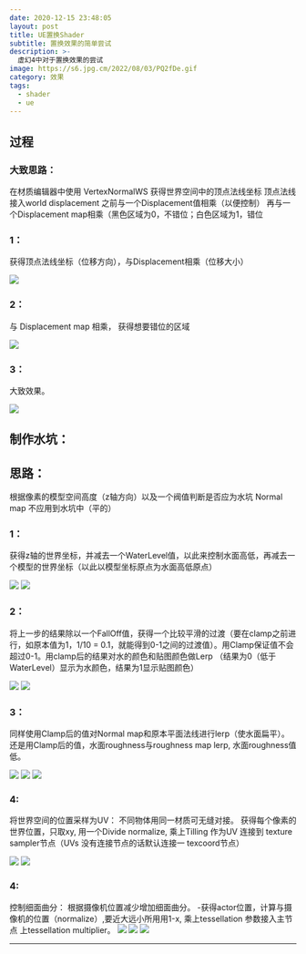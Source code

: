 ```yaml
---
date: 2020-12-15 23:48:05
layout: post
title: UE置换Shader
subtitle: 置换效果的简单尝试
description: >-
  虚幻4中对于置换效果的尝试
image: https://s6.jpg.cm/2022/08/03/PQ2fDe.gif
category: 效果
tags:
  - shader
  - ue
---
```


## 过程

### 大致思路：

在材质编辑器中使用 VertexNormalWS 获得世界空间中的顶点法线坐标
顶点法线接入world displacement 之前与一个Displacement值相乘（以便控制）
再与一个Displacement map相乘（黑色区域为0，不错位；白色区域为1，错位

### 1：

获得顶点法线坐标（位移方向），与Displacement相乘（位移大小）

![](/assets/img/2-UE-DISPLACEMENT/1.png)

### 2：

与 Displacement map 相乘， 获得想要错位的区域

![](/assets/img/2-UE-DISPLACEMENT/2.png)


### 3：

大致效果。

![](/assets/img/2-UE-DISPLACEMENT/3.png)


## 制作水坑：

## 思路：

根据像素的模型空间高度（z轴方向）以及一个阀值判断是否应为水坑
Normal map 不应用到水坑中（平的）

### 1：

获得z轴的世界坐标，并减去一个WaterLevel值，以此来控制水面高低，再减去一个模型的世界坐标（以此以模型坐标原点为水面高低原点）

![](/assets/img/2-UE-DISPLACEMENT/4.png)
![](/assets/img/2-UE-DISPLACEMENT/5.png)

### 2：

将上一步的结果除以一个FallOff值，获得一个比较平滑的过渡（要在clamp之前进行，如原本值为1，1/10 = 0.1，就能得到0-1之间的过渡值）。用Clamp保证值不会超过0-1。用clamp后的结果对水的颜色和贴图颜色做Lerp
（结果为0（低于WaterLevel）显示为水颜色，结果为1显示贴图颜色）

![](/assets/img/2-UE-DISPLACEMENT/6.png)
![](/assets/img/2-UE-DISPLACEMENT/7.png)

### 3：

同样使用Clamp后的值对Normal map和原本平面法线进行lerp（使水面扁平）。
还是用Clamp后的值，水面roughness与roughness map lerp, 水面roughness值低。

![](/assets/img/2-UE-DISPLACEMENT/8.png)
![](/assets/img/2-UE-DISPLACEMENT/9.png)
![](/assets/img/2-UE-DISPLACEMENT/10.png)

### 4:

将世界空间的位置采样为UV：
不同物体用同一材质可无缝对接。
获得每个像素的世界位置，只取xy, 用一个Divide normalize, 乘上Tilling 作为UV 连接到 texture sampler节点（UVs 没有连接节点的话默认连接一
texcoord节点）

![](/assets/img/2-UE-DISPLACEMENT/11.png)
![](/assets/img/2-UE-DISPLACEMENT/12.png)

### 4:

控制细面曲分：
根据摄像机位置减少增加细面曲分。
-获得actor位置，计算与摄像机的位置（normalize）,要近大远小所用用1-x, 乘上tessellation 参数接入主节点 上tessellation multiplier。
![](/assets/img/2-UE-DISPLACEMENT/13.png)
![](/assets/img/2-UE-DISPLACEMENT/14.png)
![](/assets/img/2-UE-DISPLACEMENT/15.png)

---